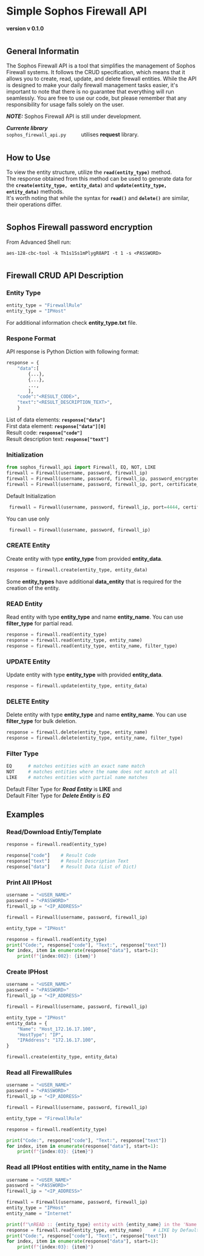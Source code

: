 # Simple Sophos Firewall API 
#### version v 0.1.0
#
## General Informatin
The Sophos Firewall API is a tool that simplifies the management of Sophos Firewall systems. It follows the CRUD specification, which means that it allows you to create, read, update, and delete firewall entities. While the API is designed to make your daily firewall management tasks easier, it's important to note that there is no guarantee that everything will run seamlessly. You are free to use our code, but please remember that any responsibility for usage falls solely on the user.

***NOTE:***
Sophos Firewall API is still under development.

***Currente library***  
```sophos_firewall_api.py```    &nbsp; &nbsp; &nbsp; &nbsp; &nbsp;utilises **request** library.  
 
#
## How to Use
To view the entity structure, utilize the **```read(entity_type)```** method.\
The response obtained from this method can be used to generate data for the **```create(entity_type, entity_data)```** and **```update(entity_type, entity_data)```** methods.\
It's worth noting that while the syntax for **```read()```** and **```delete()```** are similar, their operations differ.
#
## Sophos Firewall password encryption

From Advanced Shell run:
```
aes-128-cbc-tool -k Th1s1Ss1mPlygR8API -t 1 -s <PASSWORD>
```
#
## Firewall CRUD API Description

### Entity Type
```python
entity_type = "FirewallRule"
entity_type = "IPHost"
```



For additional information check **entity_type.txt** file.
### Respone Format
API response is Python Diction with following format:
```python
response = {
    "data":[
        {...},
        {...},
        ...,
        ], 
    "code":"<RESULT_CODE>", 
    "text":"<RESULT_DESCRIPTION_TEXT>",
    }
```

List of data elements:  **```response["data"]```**\
First data element: **```response["data"][0]```**\
Result code: **```response["code"]```**\
Result description text: **```response["text"]```**

### Initialization
```python
from sophos_firewall_api import Firewall, EQ, NOT, LIKE
firewall = Firewall(username, password, firewall_ip)
firewall = Firewall(username, password, firewall_ip, password_encrypted=True)
firewall = Firewall(username, password, firewall_ip, port, certificate_verify=True, password_encrypted=True)
```

Default Initialization
```python
 firewall = Firewall(username, password, firewall_ip, port=4444, certificate_verify=False, password_encrypted=False)
```
You can use only
```python
 firewall = Firewall(username, password, firewall_ip)
```

### CREATE Entity
Create entity with type **entity_type** from provided **entity_data**.
```python
response = firewall.create(entity_type, entity_data)
```
Some **entity_types** have additional **data_entity** that is required for the creation of the entity.
### READ Entity
Read entity with type **entity_type** and name **entity_name**. You can use **filter_type** for partial read.
```python
response = firewall.read(entity_type)
response = firewall.read(entity_type, entity_name)
response = firewall.read(entity_type, entity_name, filter_type)
```

### UPDATE Entity
Update entity with type **entity_type** with provided **entity_data**.
```python
response = firewall.update(entity_type, entity_data)
```
### DELETE Entity
Delete entity with type **entity_type** and name **entity_name**. You can use **filter_type** for bulk deletion.
```python
response = firewall.delete(entity_type, entity_name)
response = firewall.delete(entity_type, entity_name, filter_type)
```
### Filter Type

```python
EQ      # matches entities with an exact name match
NOT     # matches entities where the name does not match at all
LIKE    # matches entities with partial name matches
```
Default Filter Type for ***Read Entity*** is **LIKE** and\
Default Filter Type for ***Delete Entity*** is ***EQ***

## Examples
### Read/Download Entiy/Template
```python
response = firewall.read(entity_type)

response["code"]    # Result Code
response["text"]    # Result Description Text
response["data"]    # Result Data (List of Dict)
```
### Print All **IPHost**
```python
username = "<USER_NAME>"
password = "<PASSWORD>"
firewall_ip = "<IP_ADDRESS>"

firewall = Firewall(username, password, firewall_ip)

entity_type = "IPHost"

response = firewall.read(entity_type)
print("Code:", response["code"], "Text:", response["text"])
for index, item in enumerate(response["data"], start=1):
    print(f"{index:002}: {item}")
```
### Create **IPHost**
```python
username = "<USER_NAME>"
password = "<PASSWORD>"
firewall_ip = "<IP_ADDRESS>"

firewall = Firewall(username, password, firewall_ip)

entity_type = "IPHost"
entity_data = {
    "Name": "Host_172.16.17.100",
    "HostType": "IP",
    "IPAddress": "172.16.17.100",
}

firewall.create(entity_type, entity_data)
```
### Read all **FirewallRules**
```python
username = "<USER_NAME>"
password = "<PASSWORD>"
firewall_ip = "<IP_ADDRESS>"

firewall = Firewall(username, password, firewall_ip)

entity_type = "FirewallRule"

response = firewall.read(entity_type)

print("Code:", response["code"], "Text:", response["text"])
for index, item in enumerate(response["data"], start=1):
    print(f"{index:03}: {item}")
```
### Read all **IPHost** entities with **entity_name** in the Name
```python
username = "<USER_NAME>"
password = "<PASSWORD>"
firewall_ip = "<IP_ADDRESS>"

firewall = Firewall(username, password, firewall_ip)
entity_type = "IPHost"
entity_name = "Internet"

print(f"\nREAD :: {entity_type} entity with {entity_name} in the 'Name'")
response = firewall.read(entity_type, entity_name)    # LIKE by Default
print("Code:", response["code"], "Text:", response["text"])
for index, item in enumerate(response["data"], start=1):
    print(f"{index:03}: {item}")

```